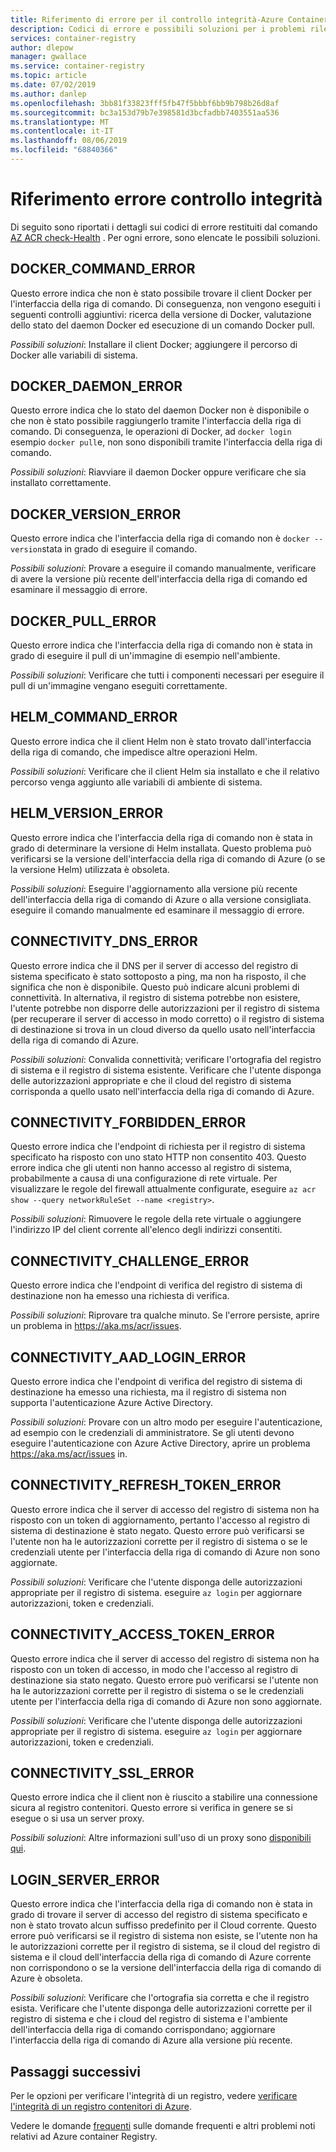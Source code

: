 ```yaml
---
title: Riferimento di errore per il controllo integrità-Azure Container Registry
description: Codici di errore e possibili soluzioni per i problemi rilevati mediante l'esecuzione del comando AZ ACR check-Health Diagnostic in Azure Container Registry
services: container-registry
author: dlepow
manager: gwallace
ms.service: container-registry
ms.topic: article
ms.date: 07/02/2019
ms.author: danlep
ms.openlocfilehash: 3bb81f33823fff5fb47f5bbbf6bb9b798b26d8af
ms.sourcegitcommit: bc3a153d79b7e398581d3bcfadbb7403551aa536
ms.translationtype: MT
ms.contentlocale: it-IT
ms.lasthandoff: 08/06/2019
ms.locfileid: "68840366"
---
```

# <a name="health-check-error-reference"></a>Riferimento errore controllo integrità

Di seguito sono riportati i dettagli sui codici di errore restituiti dal comando [AZ ACR check-Health][az-acr-check-health] . Per ogni errore, sono elencate le possibili soluzioni.

## <a name="docker_command_error"></a>DOCKER_COMMAND_ERROR

Questo errore indica che non è stato possibile trovare il client Docker per l'interfaccia della riga di comando. Di conseguenza, non vengono eseguiti i seguenti controlli aggiuntivi: ricerca della versione di Docker, valutazione dello stato del daemon Docker ed esecuzione di un comando Docker pull.

*Possibili soluzioni*: Installare il client Docker; aggiungere il percorso di Docker alle variabili di sistema.

## <a name="docker_daemon_error"></a>DOCKER_DAEMON_ERROR

Questo errore indica che lo stato del daemon Docker non è disponibile o che non è stato possibile raggiungerlo tramite l'interfaccia della riga di comando. Di conseguenza, le operazioni di Docker, ad `docker login` esempio `docker pull`e, non sono disponibili tramite l'interfaccia della riga di comando.

*Possibili soluzioni*: Riavviare il daemon Docker oppure verificare che sia installato correttamente.

## <a name="docker_version_error"></a>DOCKER_VERSION_ERROR

Questo errore indica che l'interfaccia della riga di comando non è `docker --version`stata in grado di eseguire il comando.

*Possibili soluzioni*: Provare a eseguire il comando manualmente, verificare di avere la versione più recente dell'interfaccia della riga di comando ed esaminare il messaggio di errore.

## <a name="docker_pull_error"></a>DOCKER_PULL_ERROR

Questo errore indica che l'interfaccia della riga di comando non è stata in grado di eseguire il pull di un'immagine di esempio nell'ambiente.

*Possibili soluzioni*: Verificare che tutti i componenti necessari per eseguire il pull di un'immagine vengano eseguiti correttamente.

## <a name="helm_command_error"></a>HELM_COMMAND_ERROR

Questo errore indica che il client Helm non è stato trovato dall'interfaccia della riga di comando, che impedisce altre operazioni Helm.

*Possibili soluzioni*: Verificare che il client Helm sia installato e che il relativo percorso venga aggiunto alle variabili di ambiente di sistema.

## <a name="helm_version_error"></a>HELM_VERSION_ERROR

Questo errore indica che l'interfaccia della riga di comando non è stata in grado di determinare la versione di Helm installata. Questo problema può verificarsi se la versione dell'interfaccia della riga di comando di Azure (o se la versione Helm) utilizzata è obsoleta.

*Possibili soluzioni*: Eseguire l'aggiornamento alla versione più recente dell'interfaccia della riga di comando di Azure o alla versione consigliata. eseguire il comando manualmente ed esaminare il messaggio di errore.

## <a name="connectivity_dns_error"></a>CONNECTIVITY_DNS_ERROR

Questo errore indica che il DNS per il server di accesso del registro di sistema specificato è stato sottoposto a ping, ma non ha risposto, il che significa che non è disponibile. Questo può indicare alcuni problemi di connettività. In alternativa, il registro di sistema potrebbe non esistere, l'utente potrebbe non disporre delle autorizzazioni per il registro di sistema (per recuperare il server di accesso in modo corretto) o il registro di sistema di destinazione si trova in un cloud diverso da quello usato nell'interfaccia della riga di comando di Azure.

*Possibili soluzioni*: Convalida connettività; verificare l'ortografia del registro di sistema e il registro di sistema esistente. Verificare che l'utente disponga delle autorizzazioni appropriate e che il cloud del registro di sistema corrisponda a quello usato nell'interfaccia della riga di comando di Azure.

## <a name="connectivity_forbidden_error"></a>CONNECTIVITY_FORBIDDEN_ERROR

Questo errore indica che l'endpoint di richiesta per il registro di sistema specificato ha risposto con uno stato HTTP non consentito 403. Questo errore indica che gli utenti non hanno accesso al registro di sistema, probabilmente a causa di una configurazione di rete virtuale. Per visualizzare le regole del firewall attualmente configurate, eseguire `az acr show --query networkRuleSet --name <registry>`.

*Possibili soluzioni*: Rimuovere le regole della rete virtuale o aggiungere l'indirizzo IP del client corrente all'elenco degli indirizzi consentiti.

## <a name="connectivity_challenge_error"></a>CONNECTIVITY_CHALLENGE_ERROR

Questo errore indica che l'endpoint di verifica del registro di sistema di destinazione non ha emesso una richiesta di verifica.

*Possibili soluzioni*: Riprovare tra qualche minuto. Se l'errore persiste, aprire un problema in https://aka.ms/acr/issues.

## <a name="connectivity_aad_login_error"></a>CONNECTIVITY_AAD_LOGIN_ERROR

Questo errore indica che l'endpoint di verifica del registro di sistema di destinazione ha emesso una richiesta, ma il registro di sistema non supporta l'autenticazione Azure Active Directory.

*Possibili soluzioni*: Provare con un altro modo per eseguire l'autenticazione, ad esempio con le credenziali di amministratore. Se gli utenti devono eseguire l'autenticazione con Azure Active Directory, aprire un problema https://aka.ms/acr/issues in.

## <a name="connectivity_refresh_token_error"></a>CONNECTIVITY_REFRESH_TOKEN_ERROR

Questo errore indica che il server di accesso del registro di sistema non ha risposto con un token di aggiornamento, pertanto l'accesso al registro di sistema di destinazione è stato negato. Questo errore può verificarsi se l'utente non ha le autorizzazioni corrette per il registro di sistema o se le credenziali utente per l'interfaccia della riga di comando di Azure non sono aggiornate.

*Possibili soluzioni*: Verificare che l'utente disponga delle autorizzazioni appropriate per il registro di sistema. eseguire `az login` per aggiornare autorizzazioni, token e credenziali.

## <a name="connectivity_access_token_error"></a>CONNECTIVITY_ACCESS_TOKEN_ERROR

Questo errore indica che il server di accesso del registro di sistema non ha risposto con un token di accesso, in modo che l'accesso al registro di destinazione sia stato negato. Questo errore può verificarsi se l'utente non ha le autorizzazioni corrette per il registro di sistema o se le credenziali utente per l'interfaccia della riga di comando di Azure non sono aggiornate.

*Possibili soluzioni*: Verificare che l'utente disponga delle autorizzazioni appropriate per il registro di sistema. eseguire `az login` per aggiornare autorizzazioni, token e credenziali.

## <a name="connectivity_ssl_error"></a>CONNECTIVITY_SSL_ERROR

Questo errore indica che il client non è riuscito a stabilire una connessione sicura al registro contenitori. Questo errore si verifica in genere se si esegue o si usa un server proxy.

*Possibili soluzioni*: Altre informazioni sull'uso di un proxy sono [disponibili qui](https://github.com/Azure/azure-cli/blob/master/doc/use_cli_effectively.md#working-behind-a-proxy).

## <a name="login_server_error"></a>LOGIN_SERVER_ERROR

Questo errore indica che l'interfaccia della riga di comando non è stata in grado di trovare il server di accesso del registro di sistema specificato e non è stato trovato alcun suffisso predefinito per il Cloud corrente. Questo errore può verificarsi se il registro di sistema non esiste, se l'utente non ha le autorizzazioni corrette per il registro di sistema, se il cloud del registro di sistema e il cloud dell'interfaccia della riga di comando di Azure corrente non corrispondono o se la versione dell'interfaccia della riga di comando di Azure è obsoleta.

*Possibili soluzioni*: Verificare che l'ortografia sia corretta e che il registro esista. Verificare che l'utente disponga delle autorizzazioni corrette per il registro di sistema e che i cloud del registro di sistema e l'ambiente dell'interfaccia della riga di comando corrispondano; aggiornare l'interfaccia della riga di comando di Azure alla versione più recente.

## <a name="next-steps"></a>Passaggi successivi

Per le opzioni per verificare l'integrità di un registro, vedere [verificare l'integrità di un registro contenitori di Azure](container-registry-check-health.md).

Vedere le domande [frequenti](container-registry-faq.md) sulle domande frequenti e altri problemi noti relativi ad Azure container Registry.





<!-- LINKS - internal -->
[az-acr-check-health]: /cli/azure/acr#az-acr-check-health
